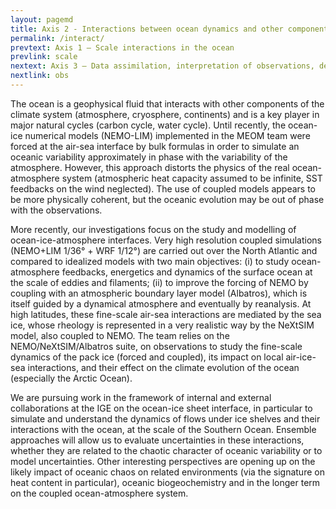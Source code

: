 ```yaml
---
layout: pagemd
title: Axis 2 - Interactions between ocean dynamics and other components of the climate system
permalink: /interact/
prevtext: Axis 1 – Scale interactions in the ocean
prevlink: scale
nextext: Axis 3 – Data assimilation, interpretation of observations, design of observation networks
nextlink: obs
---
```



The ocean is a geophysical fluid that interacts with other components of the climate system (atmosphere, cryosphere, continents) and is a key player in major natural cycles (carbon cycle, water cycle). Until recently, the ocean-ice numerical models (NEMO-LIM) implemented in the MEOM team were forced at the air-sea interface by bulk formulas in order to simulate an oceanic variability approximately in phase with the variability of the atmosphere. However, this approach distorts the physics of the real ocean-atmosphere system (atmospheric heat capacity assumed to be infinite, SST feedbacks on the wind neglected). The use of coupled models appears to be more physically coherent, but the oceanic evolution may be out of phase with the observations. 

More recently, our investigations focus on the study and modelling of ocean-ice-atmosphere interfaces. Very high resolution coupled simulations (NEMO+LIM 1/36° + WRF 1/12°) are carried out over the North Atlantic and compared to idealized models with two main objectives: (i) to study ocean-atmosphere feedbacks, energetics and dynamics of the surface ocean at the scale of eddies and filaments; (ii) to improve the forcing of NEMO by coupling with an atmospheric boundary layer model (Albatros), which is itself guided by a dynamical atmosphere and eventually by reanalysis. At high latitudes, these fine-scale air-sea interactions are mediated by the sea ice, whose rheology is represented in a very realistic way by the NeXtSIM model, also coupled to NEMO. The team relies on the NEMO/NeXtSIM/Albatros suite, on observations to study the fine-scale dynamics of the pack ice (forced and coupled), its impact on local air-ice-sea interactions, and their effect on the climate evolution of the ocean (especially the Arctic Ocean).

We are pursuing work in the framework of internal and external collaborations at the IGE on the ocean-ice sheet interface, in particular to simulate and understand the dynamics of flows under ice shelves and their interactions with the ocean, at the scale of the Southern Ocean. Ensemble approaches will allow us to evaluate uncertainties in these interactions, whether they are related to the chaotic character of oceanic variability or to model uncertainties. Other interesting perspectives are opening up on the likely impact of oceanic chaos on related environments (via the signature on heat content in particular), oceanic biogeochemistry and in the longer term on the coupled ocean-atmosphere system.
